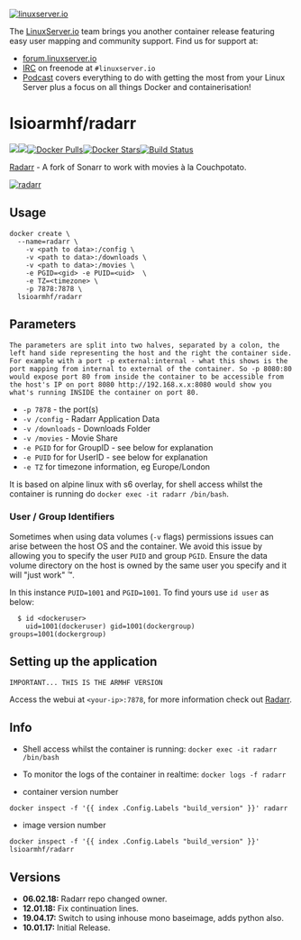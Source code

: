 [linuxserverurl]: https://linuxserver.io
[forumurl]: https://forum.linuxserver.io
[ircurl]: https://www.linuxserver.io/irc/
[podcasturl]: https://www.linuxserver.io/podcast/
[appurl]: https://github.com/Radarr/Radarr
[hub]: https://hub.docker.com/r/lsioarmhf/radarr/

[![linuxserver.io](https://raw.githubusercontent.com/linuxserver/docker-templates/master/linuxserver.io/img/linuxserver_medium.png)][linuxserverurl]

The [LinuxServer.io][linuxserverurl] team brings you another container release featuring easy user mapping and community support. Find us for support at:
* [forum.linuxserver.io][forumurl]
* [IRC][ircurl] on freenode at `#linuxserver.io`
* [Podcast][podcasturl] covers everything to do with getting the most from your Linux Server plus a focus on all things Docker and containerisation!

# lsioarmhf/radarr
[![](https://images.microbadger.com/badges/version/lsioarmhf/radarr.svg)](https://microbadger.com/images/lsioarmhf/radarr "Get your own version badge on microbadger.com")[![](https://images.microbadger.com/badges/image/lsioarmhf/radarr.svg)](https://microbadger.com/images/lsioarmhf/radarr "Get your own image badge on microbadger.com")[![Docker Pulls](https://img.shields.io/docker/pulls/lsioarmhf/radarr.svg)][hub][![Docker Stars](https://img.shields.io/docker/stars/lsioarmhf/radarr.svg)][hub][![Build Status](https://ci.linuxserver.io/buildStatus/icon?job=Docker-Builders/armhf/armhf-radarr)](https://ci.linuxserver.io/job/Docker-Builders/job/armhf/job/armhf-radarr/)

[Radarr][appurl] - A fork of Sonarr to work with movies à la Couchpotato.

[![radarr](https://raw.githubusercontent.com/linuxserver/docker-templates/master/linuxserver.io/img/radarr.png)][appurl]

## Usage

```
docker create \
  --name=radarr \
	-v <path to data>:/config \
	-v <path to data>:/downloads \
	-v <path to data>:/movies \
	-e PGID=<gid> -e PUID=<uid>  \
	-e TZ=<timezone> \
	-p 7878:7878 \
  lsioarmhf/radarr
```

## Parameters

`The parameters are split into two halves, separated by a colon, the left hand side representing the host and the right the container side. 
For example with a port -p external:internal - what this shows is the port mapping from internal to external of the container.
So -p 8080:80 would expose port 80 from inside the container to be accessible from the host's IP on port 8080
http://192.168.x.x:8080 would show you what's running INSIDE the container on port 80.`


* `-p 7878` - the port(s)
* `-v /config` - Radarr Application Data
* `-v /downloads` - Downloads Folder
* `-v /movies` - Movie Share
* `-e PGID` for for GroupID - see below for explanation
* `-e PUID` for for UserID - see below for explanation
* `-e TZ` for timezone information, eg Europe/London

It is based on alpine linux with s6 overlay, for shell access whilst the container is running do `docker exec -it radarr /bin/bash`.

### User / Group Identifiers

Sometimes when using data volumes (`-v` flags) permissions issues can arise between the host OS and the container. We avoid this issue by allowing you to specify the user `PUID` and group `PGID`. Ensure the data volume directory on the host is owned by the same user you specify and it will "just work" ™.

In this instance `PUID=1001` and `PGID=1001`. To find yours use `id user` as below:

```
  $ id <dockeruser>
    uid=1001(dockeruser) gid=1001(dockergroup) groups=1001(dockergroup)
```

## Setting up the application
`IMPORTANT... THIS IS THE ARMHF VERSION`

Access the webui at `<your-ip>:7878`, for more information check out [Radarr][appurl].

## Info

* Shell access whilst the container is running: `docker exec -it radarr /bin/bash`
* To monitor the logs of the container in realtime: `docker logs -f radarr`

* container version number 

`docker inspect -f '{{ index .Config.Labels "build_version" }}' radarr`

* image version number

`docker inspect -f '{{ index .Config.Labels "build_version" }}' lsioarmhf/radarr`

## Versions

+ **06.02.18:** Radarr repo changed owner.
+ **12.01.18:** Fix continuation lines.
+ **19.04.17:** Switch to using inhouse mono baseimage, adds python also.
+ **10.01.17:** Initial Release.
